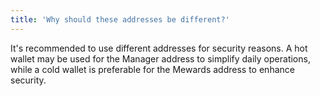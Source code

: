 ```yaml
---
title: 'Why should these addresses be different?'
---
```


It's recommended to use different addresses for security reasons. A hot wallet may be used for the Manager address to simplify daily operations, while a cold wallet is preferable for the Mewards address to enhance security.
